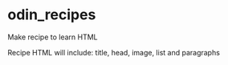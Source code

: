 # odin_recipes
Make recipe to learn HTML

Recipe HTML will include: title, head, image, list and paragraphs
